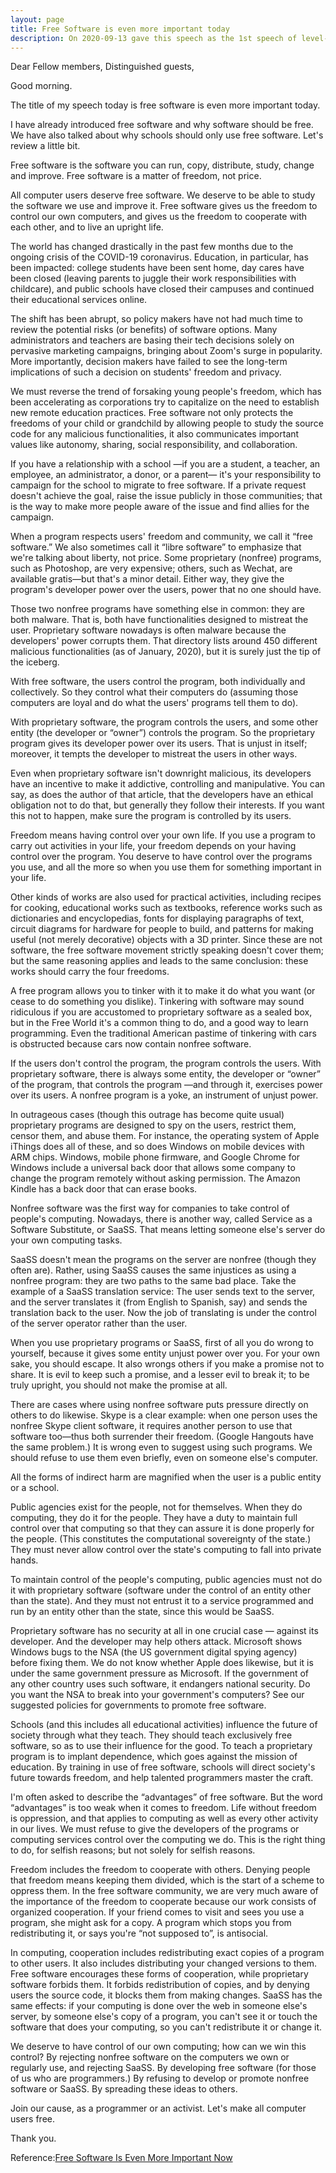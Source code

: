 ```yaml
---
layout: page
title: Free Software is even more important today
description: On 2020-09-13 gave this speech as the 1st speech of level-3 Pathways in Yulife club of Toastmaster.
---
```



Dear Fellow members,
Distinguished guests,

Good morning.

The title of my speech today is free software is even more important today.

I have already introduced free software and why software should be free. We have
also talked about why schools should only use free software. Let's review a little
bit.

Free software is the software you can run, copy, distribute, study, change and
improve. Free software is a matter of freedom, not price.

All computer users deserve free software. We deserve to be able to study the
software we use and improve it. Free software gives us the freedom to control our
own computers, and gives us the freedom to cooperate with each other, and to live
an upright life.

The world has changed drastically in the past few months due to the ongoing crisis
of the COVID-19 coronavirus. Education, in particular, has been impacted: college
students have been sent home, day cares have been closed (leaving parents to juggle
their work responsibilities with childcare), and public schools have closed their
campuses and continued their educational services online.

The shift has been abrupt, so policy makers have not had much time to review the potential
risks (or benefits) of software options. Many administrators and teachers are basing their
tech decisions solely on pervasive marketing campaigns, bringing about Zoom's surge in
popularity. More importantly, decision makers have failed to see the long-term implications
of such a decision on students' freedom and privacy.

We must reverse the trend of forsaking young people's freedom, which has been accelerating
as corporations try to capitalize on the need to establish new remote education practices.
Free software not only protects the freedoms of your child or grandchild by allowing people
to study the source code for any malicious functionalities, it also communicates important
values like autonomy, sharing, social responsibility, and collaboration.

If you have a relationship with a school —if you are a student, a teacher, an employee,
an administrator, a donor, or a parent— it's your responsibility to campaign for the
school to migrate to free software. If a private request doesn't achieve the goal,
raise the issue publicly in those communities; that is the way to make more people
aware of the issue and find allies for the campaign.

When a program respects users' freedom and community, we call it “free software.”
We also sometimes call it “libre software” to emphasize that we're talking about
liberty, not price. Some proprietary (nonfree) programs, such as Photoshop, are very
expensive; others, such as Wechat, are available gratis—but that's a minor detail.
Either way, they give the program's developer power over the users, power that no one
should have.

Those two nonfree programs have something else in common: they are both malware. That is,
both have functionalities designed to mistreat the user. Proprietary software nowadays
is often malware because the developers' power corrupts them. That directory lists around
450 different malicious functionalities (as of January, 2020), but it is surely just the
tip of the iceberg.

With free software, the users control the program, both individually and collectively. So
they control what their computers do (assuming those computers are loyal and do what the
users' programs tell them to do).

With proprietary software, the program controls the users, and some other entity (the
developer or “owner”) controls the program. So the proprietary program gives its developer
power over its users. That is unjust in itself; moreover, it tempts the developer to mistreat
the users in other ways.

Even when proprietary software isn't downright malicious, its developers have an incentive to
make it addictive, controlling and manipulative. You can say, as does the author of that article,
that the developers have an ethical obligation not to do that, but generally they follow their
interests. If you want this not to happen, make sure the program is controlled by its users.

Freedom means having control over your own life. If you use a program to carry out activities in
your life, your freedom depends on your having control over the program. You deserve to have control
over the programs you use, and all the more so when you use them for something important in your life.

Other kinds of works are also used for practical activities, including recipes for cooking, educational
works such as textbooks, reference works such as dictionaries and encyclopedias, fonts for displaying
paragraphs of text, circuit diagrams for hardware for people to build, and patterns for making useful
(not merely decorative) objects with a 3D printer. Since these are not software, the free software
movement strictly speaking doesn't cover them; but the same reasoning applies and leads to the same
conclusion: these works should carry the four freedoms.

A free program allows you to tinker with it to make it do what you want (or cease to do something you
dislike). Tinkering with software may sound ridiculous if you are accustomed to proprietary software as
a sealed box, but in the Free World it's a common thing to do, and a good way to learn programming.
Even the traditional American pastime of tinkering with cars is obstructed because cars now contain
nonfree software.

If the users don't control the program, the program controls the users. With proprietary software,
there is always some entity, the developer or “owner” of the program, that controls the program
—and through it, exercises power over its users. A nonfree program is a yoke, an instrument of
unjust power.

In outrageous cases (though this outrage has become quite usual) proprietary programs are designed
to spy on the users, restrict them, censor them, and abuse them. For instance, the operating system
of Apple iThings does all of these, and so does Windows on mobile devices with ARM chips. Windows,
mobile phone firmware, and Google Chrome for Windows include a universal back door that allows some
company to change the program remotely without asking permission. The Amazon Kindle has a back door
that can erase books.

Nonfree software was the first way for companies to take control of people's computing. Nowadays,
there is another way, called Service as a Software Substitute, or SaaSS. That means letting someone
else's server do your own computing tasks.

SaaSS doesn't mean the programs on the server are nonfree (though they often are). Rather, using
SaaSS causes the same injustices as using a nonfree program: they are two paths to the same bad
place. Take the example of a SaaSS translation service: The user sends text to the server, and
the server translates it (from English to Spanish, say) and sends the translation back to the
user. Now the job of translating is under the control of the server operator rather than the user.

When you use proprietary programs or SaaSS, first of all you do wrong to yourself, because it
gives some entity unjust power over you. For your own sake, you should escape. It also wrongs
others if you make a promise not to share. It is evil to keep such a promise, and a lesser evil
to break it; to be truly upright, you should not make the promise at all.

There are cases where using nonfree software puts pressure directly on others to do likewise.
Skype is a clear example: when one person uses the nonfree Skype client software, it requires
another person to use that software too—thus both surrender their freedom. (Google Hangouts
have the same problem.) It is wrong even to suggest using such programs. We should refuse to
use them even briefly, even on someone else's computer.

All the forms of indirect harm are magnified when the user is a public entity or a school.

Public agencies exist for the people, not for themselves. When they do computing, they do
it for the people. They have a duty to maintain full control over that computing so that they
can assure it is done properly for the people. (This constitutes the computational sovereignty
of the state.) They must never allow control over the state's computing to fall into private hands.

To maintain control of the people's computing, public agencies must not do it with proprietary
software (software under the control of an entity other than the state). And they must not entrust
it to a service programmed and run by an entity other than the state, since this would be SaaSS.

Proprietary software has no security at all in one crucial case — against its developer. And the
developer may help others attack. Microsoft shows Windows bugs to the NSA (the US government digital
spying agency) before fixing them. We do not know whether Apple does likewise, but it is under the
same government pressure as Microsoft. If the government of any other country uses such software, it
endangers national security. Do you want the NSA to break into your government's computers? See our
suggested policies for governments to promote free software.

Schools (and this includes all educational activities) influence the future of society through what
they teach. They should teach exclusively free software, so as to use their influence for the good.
To teach a proprietary program is to implant dependence, which goes against the mission of education.
By training in use of free software, schools will direct society's future towards freedom, and help
talented programmers master the craft.

I'm often asked to describe the “advantages” of free software. But the word “advantages” is too
weak when it comes to freedom. Life without freedom is oppression, and that applies to computing as
well as every other activity in our lives. We must refuse to give the developers of the programs or
computing services control over the computing we do. This is the right thing to do, for selfish
reasons; but not solely for selfish reasons.

Freedom includes the freedom to cooperate with others. Denying people that freedom means keeping them
divided, which is the start of a scheme to oppress them. In the free software community, we are very
much aware of the importance of the freedom to cooperate because our work consists of organized cooperation.
If your friend comes to visit and sees you use a program, she might ask for a copy. A program which
stops you from redistributing it, or says you're “not supposed to”, is antisocial.

In computing, cooperation includes redistributing exact copies of a program to other users. It also
includes distributing your changed versions to them. Free software encourages these forms of cooperation,
while proprietary software forbids them. It forbids redistribution of copies, and by denying users the
source code, it blocks them from making changes. SaaSS has the same effects: if your computing is done
over the web in someone else's server, by someone else's copy of a program, you can't see it or touch
the software that does your computing, so you can't redistribute it or change it.

We deserve to have control of our own computing; how can we win this control? By rejecting nonfree software
on the computers we own or regularly use, and rejecting SaaSS. By developing free software (for those of
us who are programmers.) By refusing to develop or promote nonfree software or SaaSS. By spreading these
ideas to others.

Join our cause, as a programmer or an activist. Let's make all computer users free.

Thank you.

Reference:[Free Software Is Even More Important Now](https://www.gnu.org/philosophy/free-software-even-more-important.en.html)